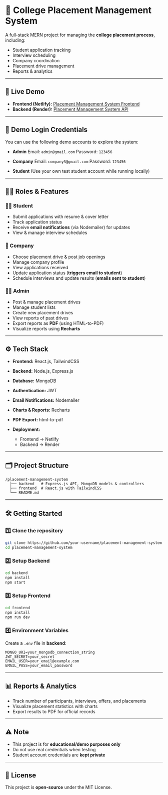 # 📌 College Placement Management System

A full-stack MERN project for managing the **college placement process**, including:

* Student application tracking
* Interview scheduling
* Company coordination
* Placement drive management
* Reports & analytics

---

## 🚀 Live Demo

* **Frontend (Netlify):** [Placement Management System Frontend](https://placementmanagementsystem-project.netlify.app/admin/dashboard)
* **Backend (Render):** [Placement Management System API](https://placement-management-system-2d32.onrender.com/)

---

## 🔑 Demo Login Credentials

You can use the following demo accounts to explore the system:

* **Admin**
  Email: `admin@gmail.com`
  Password: `123456`

* **Company**
  Email: `company3@gmail.com`
  Password: `123456`

* **Student**
  (Use your own test student account while running locally)

---

## 👨‍💻 Roles & Features

### 🧑‍🎓 Student

* Submit applications with resume & cover letter
* Track application status
* Receive **email notifications** (via Nodemailer) for updates
* View & manage interview schedules

### 🏢 Company

* Choose placement drive & post job openings
* Manage company profile
* View applications received
* Update application status (**triggers email to student**)
* Schedule interviews and update results (**emails sent to student**)

### 👨‍💼 Admin

* Post & manage placement drives
* Manage student lists
* Create new placement drives
* View reports of past drives
* Export reports as **PDF** (using HTML-to-PDF)
* Visualize reports using **Recharts**

---

## ⚙️ Tech Stack

* **Frontend:** React.js, TailwindCSS
* **Backend:** Node.js, Express.js
* **Database:** MongoDB
* **Authentication:** JWT
* **Email Notifications:** Nodemailer
* **Charts & Reports:** Recharts
* **PDF Export:** html-to-pdf
* **Deployment:**

  * Frontend → Netlify
  * Backend → Render

---

## 🗂️ Project Structure

```
/placement-management-system
  ├── backend   # Express.js API, MongoDB models & controllers
  ├── frontend  # React.js with TailwindCSS
  └── README.md
```

---

## 🛠️ Getting Started

### 1️⃣ Clone the repository

```bash
git clone https://github.com/your-username/placement-management-system.git
cd placement-management-system
```

### 2️⃣ Setup Backend

```bash
cd backend
npm install
npm start
```

### 3️⃣ Setup Frontend

```bash
cd frontend
npm install
npm run dev
```

### 4️⃣ Environment Variables

Create a `.env` file in **backend**:

```env
MONGO_URI=your_mongodb_connection_string
JWT_SECRET=your_secret
EMAIL_USER=your_email@example.com
EMAIL_PASS=your_email_password
```

---

## 📊 Reports & Analytics

* Track number of participants, interviews, offers, and placements
* Visualize placement statistics with charts
* Export results to PDF for official records

---

## ⚠️ Note

* This project is for **educational/demo purposes only**
* Do not use real credentials when testing
* Student account credentials are **kept private**

---

## 📜 License

This project is **open-source** under the MIT License.
